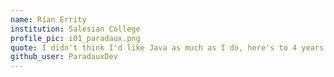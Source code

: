 ```yaml
---
name: Rían Errity
institution: Salesian College
profile_pic: i01_paradaux.png
quote: I didn't think I'd like Java as much as I do, here's to 4 years of Uni!
github_user: ParadauxDev
---
```

